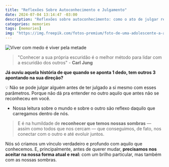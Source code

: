 ```yaml
---
title: "Reflexões Sobre Autoconhecimento e Julgamento"
date: 2024-07-04 13:14:47 -03:00
description: "Reflexões sobre autoconhecimento: como o ato de julgar reflete nossas próprias questões não resolvidas."
categories: memories
tags: [memories]
img: "https://img.freepik.com/fotos-premium/foto-de-uma-adolescente-a-apontar-para-algum-lugar_1235950-45755.jpg?w=826"
---
```

![Viver com medo é viver pela metade](https://cdn.jsdelivr.net/gh/geanramos/files/img/filosofando.png)


> "Conhecer a sua própria escuridão é o melhor método para lidar com a escuridão dos outros" - **Carl Jung**

**Já ouviu aquela história de que quando se aponta 1 dedo, tem outros 3 apontando na sua direção?**

💡  Não se pode julgar alguém antes de ter julgado a si mesmo com esses parâmetros. Porque não dá pra entender no outro aquilo que antes não se reconheceu em você.

-   Nossa leitura sobre o mundo e sobre o outro são reflexo daquilo que carregamos dentro de nós.

> E é na humildade de  **reconhecer que temos nossas sombras**  — assim
> como todos que nos cercam — que conseguimos, de fato, nos conectar com o outro e até evoluir juntos.

Nós só criamos um vínculo verdadeiro e profundo com aquilo que conhecemos. E, principalmente, antes de querer mudar,  **precisamos nos aceitar na nossa forma atual e real:**  com um brilho particular, mas também com as nossas sombras.